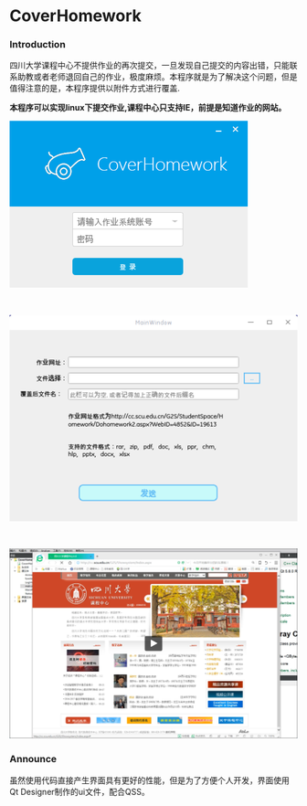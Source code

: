# CoverHomework
### Introduction
四川大学课程中心不提供作业的再次提交，一旦发现自己提交的内容出错，只能联系助教或者老师退回自己的作业，极度麻烦。本程序就是为了解决这个问题，但是值得注意的是，本程序提供以附件方式进行覆盖.

<b>本程序可以实现linux下提交作业,课程中心只支持IE，前提是知道作业的网站。</b>  

![loginwindow](https://github.com/ExplosiveBattery/CoverHomework/blob/master/README/loginwindow.png?raw=true) 

<p>&nbsp;</p>

![mainwindow](https://github.com/ExplosiveBattery/CoverHomework/blob/master/README/mainwindow.png?raw=true) 

<p>&nbsp;</p>

[![Watch the video](https://github.com/ExplosiveBattery/CoverHomework/blob/master/README/video_screenshot.png?raw=true)](https://youtu.be/egjo6LV1fLM)

### Announce
虽然使用代码直接产生界面具有更好的性能，但是为了方便个人开发，界面使用Qt Designer制作的ui文件，配合QSS。

